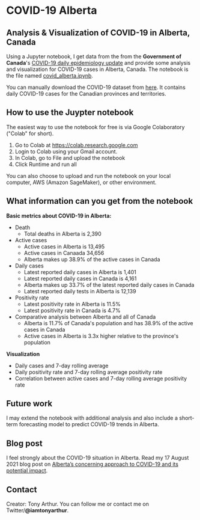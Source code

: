 # COVID-19 Alberta 
## Analysis & Visualization of COVID-19 in Alberta, Canada

Using a Jupyter notebook, I get data from the from the **Government of Canada**'s [COVID-19 daily epidemiology update](https://health-infobase.canada.ca/covid-19/epidemiological-summary-covid-19-cases.html) and provide some analysis and visualization for COVID-19 cases in Alberta, Canada. The notebook is the file named [covid_alberta.ipynb](https://github.com/iamtonyarthur/covid19-alberta/blob/main/covid_alberta.ipynb).

You can manually download the COVID-19 dataset from [here](https://health-infobase.canada.ca/src/data/covidLive/covid19-download.csv). It contains daily COVID-19 cases for the Canadian provinces and territories. 

## How to use the Juypter notebook

The easiest way to use the notebook for free is via Google Colaboratory ("Colab" for short). 
1. Go to Colab at https://colab.research.google.com
2. Login to Colab using your Gmail account. 
3. In Colab, go to File and upload the notebook
4. Click Runtime and run all

You can also choose to upload and run the notebook on your local computer, AWS (Amazon SageMaker), or other environment.

## What information can you get from the notebook

**Basic metrics about COVID-19 in Alberta:**
 - Death
	 - Total deaths in Alberta is 2,390 
 - Active cases
     - Active cases in Alberta is 13,495
     - Active cases in Canaada 34,656
     - Alberta makes up 38.9% of the active cases in Canada 
- Daily cases
     - Latest reported daily cases in Alberta is 1,401 
     - Latest reported daily cases in Canada is 4,161 
     - Alberta makes up 33.7% of the latest reported daily cases in Canada 
     - Latest reported daily tests in Alberta is 12,139 
 - Positivity rate
     - Latest positivity rate in Alberta is 11.5% 
     - Latest positivity rate in Canada is 4.7%
 - Comparative analysis between Alberta and all of Canada
     - Alberta is 11.7% of Canada's population and has 38.9% of the active cases in Canada
     - Active cases in Alberta is 3.3x higher relative to the province's population

**Visualization**

 - Daily cases and 7-day rolling average
 - Daily positivity rate and 7-day rolling average positivity rate
 - Correlation between active cases and 7-day rolling average positivity rate

## Future work
I may extend the notebook with additional analysis and also include a short-term forecasting model to predict COVID-19 trends in Alberta.

## Blog post
I feel strongly about the COVID-19 situation in Alberta. Read my 17 August 2021 blog post on [Alberta’s concerning approach to COVID-19 and its potential impact](https://skills4ever.com/albertas-concerning-approach-to-covid-19-and-its-potential-impact-12300e780e7b).

## Contact

Creator: Tony Arthur. You can follow me or contact me on Twitter/**@iamtonyarthur**.


